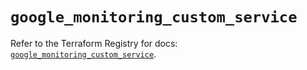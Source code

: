 # `google_monitoring_custom_service`

Refer to the Terraform Registry for docs: [`google_monitoring_custom_service`](https://registry.terraform.io/providers/hashicorp/google/6.32.0/docs/resources/monitoring_custom_service).
